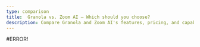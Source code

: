 ```yaml
---
type: comparison
title:  Granola vs. Zoom AI – Which should you choose?
description: Compare Granola and Zoom AI's features, pricing, and capabilities to find the best AI assistant for your needs. Plus, discover Circleback as a potential alternative.
---
```


#ERROR!